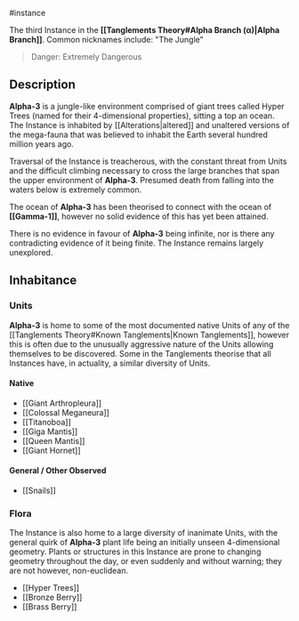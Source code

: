 #instance 

The third Instance in the **[[Tanglements Theory#Alpha Branch (α)|Alpha Branch]]**. Common nicknames include: "The Jungle"

> Danger: Extremely Dangerous

## Description
**Alpha-3** is a jungle-like environment comprised of giant trees called Hyper Trees (named for their 4-dimensional properties), sitting a top an ocean. The Instance is inhabited by [[Alterations|altered]] and unaltered versions of the mega-fauna that was believed to inhabit the Earth several hundred million years ago.

Traversal of the Instance is treacherous, with the constant threat from Units and the difficult climbing necessary to cross the large branches that span the upper environment of **Alpha-3**. Presumed death from falling into the waters below is extremely common.

The ocean of **Alpha-3** has been theorised to connect with the ocean of **[[Gamma-1]]**, however no solid evidence of this has yet been attained.

There is no evidence in favour of **Alpha-3** being infinite, nor is there any contradicting evidence of it being finite. The Instance remains largely unexplored.

## Inhabitance

### Units
**Alpha-3** is home to some of the most documented native Units of any of the [[Tanglements Theory#Known Tanglements|Known Tanglements]], however this is often due to the unusually aggressive nature of the Units allowing themselves to be discovered. Some in the Tanglements theorise that all Instances have, in actuality, a similar diversity of Units.

#### Native

- [[Giant Arthropleura]]
- [[Colossal Meganeura]]
- [[Titanoboa]]
- [[Giga Mantis]]
- [[Queen Mantis]]
- [[Giant Hornet]]

#### General / Other Observed

- [[Snails]]

### Flora
The Instance is also home to a large diversity of inanimate Units, with the general quirk of **Alpha-3** plant life being an initially unseen 4-dimensional geometry. Plants or structures in this Instance are prone to changing geometry throughout the day, or even suddenly and without warning; they are not however, non-euclidean.

- [[Hyper Trees]]
- [[Bronze Berry]]
- [[Brass Berry]]